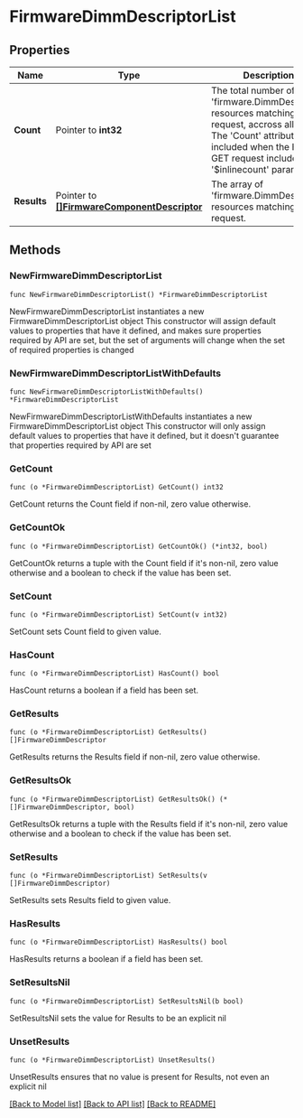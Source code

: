 # FirmwareDimmDescriptorList

## Properties

Name | Type | Description | Notes
------------ | ------------- | ------------- | -------------
**Count** | Pointer to **int32** | The total number of &#39;firmware.DimmDescriptor&#39; resources matching the request, accross all pages. The &#39;Count&#39; attribute is included when the HTTP GET request includes the &#39;$inlinecount&#39; parameter. | [optional] 
**Results** | Pointer to [**[]FirmwareComponentDescriptor**](FirmwareComponentDescriptor.md) | The array of &#39;firmware.DimmDescriptor&#39; resources matching the request. | [optional] 

## Methods

### NewFirmwareDimmDescriptorList

`func NewFirmwareDimmDescriptorList() *FirmwareDimmDescriptorList`

NewFirmwareDimmDescriptorList instantiates a new FirmwareDimmDescriptorList object
This constructor will assign default values to properties that have it defined,
and makes sure properties required by API are set, but the set of arguments
will change when the set of required properties is changed

### NewFirmwareDimmDescriptorListWithDefaults

`func NewFirmwareDimmDescriptorListWithDefaults() *FirmwareDimmDescriptorList`

NewFirmwareDimmDescriptorListWithDefaults instantiates a new FirmwareDimmDescriptorList object
This constructor will only assign default values to properties that have it defined,
but it doesn't guarantee that properties required by API are set

### GetCount

`func (o *FirmwareDimmDescriptorList) GetCount() int32`

GetCount returns the Count field if non-nil, zero value otherwise.

### GetCountOk

`func (o *FirmwareDimmDescriptorList) GetCountOk() (*int32, bool)`

GetCountOk returns a tuple with the Count field if it's non-nil, zero value otherwise
and a boolean to check if the value has been set.

### SetCount

`func (o *FirmwareDimmDescriptorList) SetCount(v int32)`

SetCount sets Count field to given value.

### HasCount

`func (o *FirmwareDimmDescriptorList) HasCount() bool`

HasCount returns a boolean if a field has been set.

### GetResults

`func (o *FirmwareDimmDescriptorList) GetResults() []FirmwareDimmDescriptor`

GetResults returns the Results field if non-nil, zero value otherwise.

### GetResultsOk

`func (o *FirmwareDimmDescriptorList) GetResultsOk() (*[]FirmwareDimmDescriptor, bool)`

GetResultsOk returns a tuple with the Results field if it's non-nil, zero value otherwise
and a boolean to check if the value has been set.

### SetResults

`func (o *FirmwareDimmDescriptorList) SetResults(v []FirmwareDimmDescriptor)`

SetResults sets Results field to given value.

### HasResults

`func (o *FirmwareDimmDescriptorList) HasResults() bool`

HasResults returns a boolean if a field has been set.

### SetResultsNil

`func (o *FirmwareDimmDescriptorList) SetResultsNil(b bool)`

 SetResultsNil sets the value for Results to be an explicit nil

### UnsetResults
`func (o *FirmwareDimmDescriptorList) UnsetResults()`

UnsetResults ensures that no value is present for Results, not even an explicit nil

[[Back to Model list]](../README.md#documentation-for-models) [[Back to API list]](../README.md#documentation-for-api-endpoints) [[Back to README]](../README.md)



